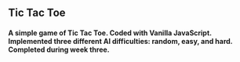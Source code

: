## Tic Tac Toe
#### A simple game of Tic Tac Toe. Coded with Vanilla JavaScript. Implemented three different AI difficulties: random, easy, and hard. Completed during week three.